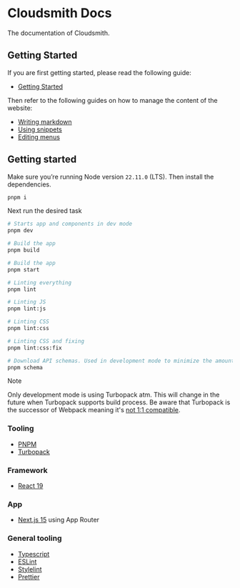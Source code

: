 # Cloudsmith Docs

The documentation of Cloudsmith.

## Getting Started

If you are first getting started, please read the following guide:

- [Getting Started](./docs/getting-started.md)

Then refer to the following guides on how to manage the content of the website:

- [Writing markdown](./docs/markdown.md)
- [Using snippets](./docs/snippets.md)
- [Editing menus](./docs/menus.md)

## Getting started

Make sure you’re running Node version `22.11.0` (LTS). Then install the dependencies.

```bash
pnpm i
```

Next run the desired task

```bash
# Starts app and components in dev mode
pnpm dev

# Build the app
pnpm build

# Build the app
pnpm start

# Linting everything
pnpm lint

# Linting JS
pnpm lint:js

# Linting CSS
pnpm lint:css

# Linting CSS and fixing
pnpm lint:css:fix

# Download API schemas. Used in development mode to minimize the amount of requests to the API
pnpm schema
```

> [!NOTE]  
> Only development mode is using Turbopack atm. This will change in the future when Turbopack supports build process. Be aware that Turbopack is the successor of Webpack meaning it's [not 1:1 compatible](https://turbo.build/pack/docs/migrating-from-webpack).

### Tooling

- [PNPM](https://pnpm.io/)
- [Turbopack](https://turbo.build/pack/docs)

### Framework

- [React 19](https://react.dev/)

### App

- [Next.js 15](https://nextjs.org/docs) using App Router

### General tooling

- [Typescript](https://typescriptlang.org/)
- [ESLint](https://eslint.org/)
- [Stylelint](https://stylelint.io/)
- [Prettier](https://prettier.io/)
